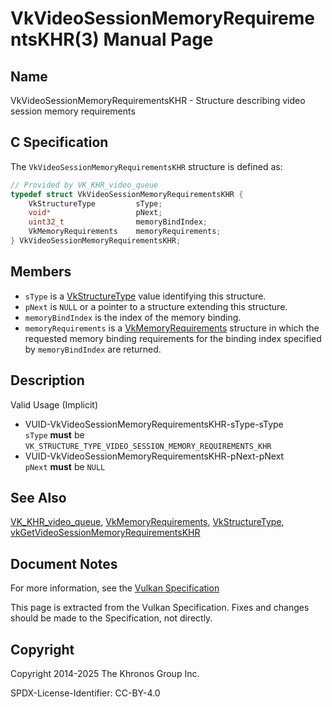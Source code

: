 # VkVideoSessionMemoryRequirementsKHR(3) Manual Page

## Name

VkVideoSessionMemoryRequirementsKHR - Structure describing video session memory requirements



## [](#_c_specification)C Specification

The `VkVideoSessionMemoryRequirementsKHR` structure is defined as:

```c++
// Provided by VK_KHR_video_queue
typedef struct VkVideoSessionMemoryRequirementsKHR {
    VkStructureType         sType;
    void*                   pNext;
    uint32_t                memoryBindIndex;
    VkMemoryRequirements    memoryRequirements;
} VkVideoSessionMemoryRequirementsKHR;
```

## [](#_members)Members

- `sType` is a [VkStructureType](https://registry.khronos.org/vulkan/specs/latest/man/html/VkStructureType.html) value identifying this structure.
- `pNext` is `NULL` or a pointer to a structure extending this structure.
- `memoryBindIndex` is the index of the memory binding.
- `memoryRequirements` is a [VkMemoryRequirements](https://registry.khronos.org/vulkan/specs/latest/man/html/VkMemoryRequirements.html) structure in which the requested memory binding requirements for the binding index specified by `memoryBindIndex` are returned.

## [](#_description)Description

Valid Usage (Implicit)

- [](#VUID-VkVideoSessionMemoryRequirementsKHR-sType-sType)VUID-VkVideoSessionMemoryRequirementsKHR-sType-sType  
  `sType` **must** be `VK_STRUCTURE_TYPE_VIDEO_SESSION_MEMORY_REQUIREMENTS_KHR`
- [](#VUID-VkVideoSessionMemoryRequirementsKHR-pNext-pNext)VUID-VkVideoSessionMemoryRequirementsKHR-pNext-pNext  
  `pNext` **must** be `NULL`

## [](#_see_also)See Also

[VK\_KHR\_video\_queue](https://registry.khronos.org/vulkan/specs/latest/man/html/VK_KHR_video_queue.html), [VkMemoryRequirements](https://registry.khronos.org/vulkan/specs/latest/man/html/VkMemoryRequirements.html), [VkStructureType](https://registry.khronos.org/vulkan/specs/latest/man/html/VkStructureType.html), [vkGetVideoSessionMemoryRequirementsKHR](https://registry.khronos.org/vulkan/specs/latest/man/html/vkGetVideoSessionMemoryRequirementsKHR.html)

## [](#_document_notes)Document Notes

For more information, see the [Vulkan Specification](https://registry.khronos.org/vulkan/specs/latest/html/vkspec.html#VkVideoSessionMemoryRequirementsKHR)

This page is extracted from the Vulkan Specification. Fixes and changes should be made to the Specification, not directly.

## [](#_copyright)Copyright

Copyright 2014-2025 The Khronos Group Inc.

SPDX-License-Identifier: CC-BY-4.0